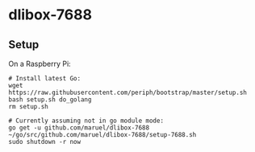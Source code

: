 # dlibox-7688

## Setup

On a Raspberry Pi:

```
# Install latest Go:
wget https://raw.githubusercontent.com/periph/bootstrap/master/setup.sh
bash setup.sh do_golang
rm setup.sh

# Currently assuming not in go module mode:
go get -u github.com/maruel/dlibox-7688
~/go/src/github.com/maruel/dlibox-7688/setup-7688.sh
sudo shutdown -r now
```
